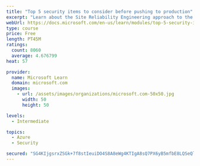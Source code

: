 ```yaml
---
title: "Top 5 security items to consider before pushing to production"
excerpt: "Learn about the Site Reliability Engineering approach to the challenge of assuring reliability and gain a better understanding of why it matters."
webUrl: https://docs.microsoft.com/en-us/learn/modules/top-5-security-items-to-consider/
type: course
price: Free
length: PT45M
ratings:
  count: 8060
  average: 4.676799
heat: 57

provider:
  name: Microsoft Learn
  domain: microsoft.com
  images:
    - url: /assets/images/organizations/microsoft.com-50x50.jpg
      width: 50
      height: 50

levels:
  - Intermediate

topics:
  - Azure
  - Security

secured: "SG4KIjgsrxZSGk+7f8stIeuiDO4S8A8eWg4KTIgA8sQ7PX6yB5mfbE8LQSeQlzd74RWZ+bUEs12Ms8S+8w8fOsjsD4b3qQ+5R5JBTnUIhgZ6PzVdtlEgQB58X9oK7WTInApU0Lgzq1yoz27VBxHvIgQ6sETl2OpDvtHUiFICiGTEx3TVHiyKI3pbpG/mhmWWwVExpQ5mWT443sRH6H8PYGtLIUHpgVF9nWqGAviEZIeOjbfMwudxQ6pKwv2vDuJsEx6bG+bzvZtUU3IToo3Yh1E+RSrzLvX/q9Rmh+lu/laSxrpp4+gqGh27WQtYDV8l5Fk84T+GiTRZZANgsfEXOFZdFuWBUQDq7bzgzoEMTSotamxoqvcahTq8pXkfTPBaZAIzvwlrEcE2lyk2dg5IGOm59x+FbNtmVC0/TV/+NbU=;hPv86iESN05sDbvX3itV0Q=="
---
```


